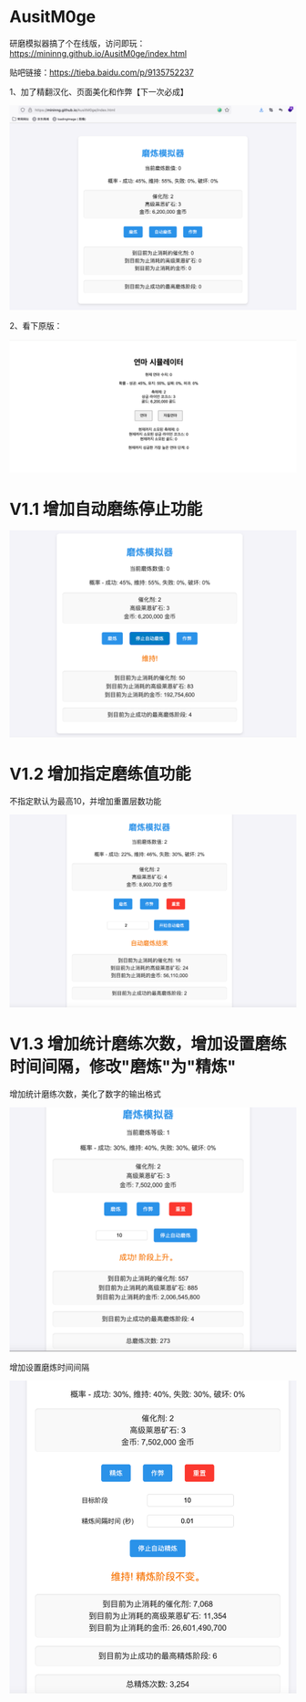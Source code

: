 # AusitM0ge

研磨模拟器搞了个在线版，访问即玩：https://mininng.github.io/AusitM0ge/index.html

贴吧链接：https://tieba.baidu.com/p/9135752237

1、加了精翻汉化、页面美化和作弊【下一次必成】

![image-20240818145114496](./README.assets/image-20240818145114496.png)

2、看下原版：

![image-20240818145142788](./README.assets/image-20240818145142788.png)

# V1.1 增加自动磨练停止功能

![image-20240818171850886](./README.assets/image-20240818171850886.png)

# V1.2 增加指定磨练值功能

不指定默认为最高10，并增加重置层数功能

![image-20240818172215861](./README.assets/image-20240818172215861.png)

# V1.3 增加统计磨练次数，增加设置磨练时间间隔，修改"磨炼"为"精炼"

增加统计磨练次数，美化了数字的输出格式

![image-20240818175348225](./README.assets/image-20240818175348225.png)

增加设置磨炼时间间隔

![image-20240818192114465](./README.assets/image-20240818192114465.png)
